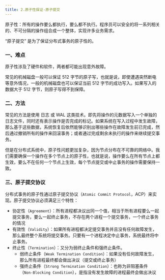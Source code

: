 ```yaml
---
title: 2.原子性保证-原子提交
---
```


原子性：所有的操作要么都执行，要么都不执行。程序员可以安全的将一系列相关的、不可分隔的操作组合成一个整体，实现许多业务需求。

“原子提交” 是为了保证分布式事务的原子性的。

### 一、难点

原子性涉及了硬件和软件，两者都可能出现意外故障。

常见的机械磁盘一般可以保证 512 字节的原子写，也就是说，即使遭遇突然断电等意外情况，一般的机械磁盘也可以保证当前 512 字节的成功写入。如果写入的数据大于 512 字节，则原子写得不到保障。

### 二、方法

常见的方法是使用 日志 或 WAL 这类技术。即先将操作的元数据写入一个单独的日志文件，同时还有表示操作是否完成的标记。如果系统在写入过程中发生故障，那么基于这些数据，系统恢复后依然能够识别出哪些操作在故障发生前已完成，然后通过撤销所有的操作来回滚事务；或者通过完成剩余未执行的操作来继续提交事务。

但是在分布式系统中，原子性问题更加复杂，因为节点分布在不可靠的网络中。我们需要确保一个操作在多个节点上的原子性，也就是说，操作要么在所有节点上都生效，要么不在任何一个节点上生效，每个节点提交或中止事务的操作需要保持一致。

### 三、原子提交协议

分布式事务的原子性通过原子提交协议（`Atomic Commit Protocol`，ACP）来实现。原子提交协议必须满足三个特性：

- 协定性（`Agreement`）：所有进程都决议出同一个值，相当于所有进程要么一起提交事务，要么一起终止事务，不存在两个进程一个提交事务，一个终止事务的情况
- 有效性（`Validity`）：如果所有进程都决定提交事务并且没有任何故障发生，那么最终整个系统将提交事务。只要有一个进程决定中止事务，系统最终将中止事务。
- 终止性（`Termination`）：又分为弱终止条件和强终止条件。
  - 弱终止条件（`Weak Termination Condition`）：如果没有任何故障发生，那么所有进程最终都会做出决议（提交或终止事务）
  - 强终止条件（`Strong Termination Condition`）：也称为非阻塞条件（`Non-Blocking Condition`），是指没有发生故障的进程最终会做出决议

